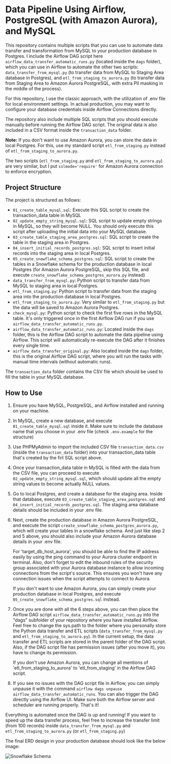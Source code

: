 # Data Pipeline Using Airflow, PostgreSQL (with Amazon Aurora), and MySQL

This repository contains multiple scripts that you can use to automate data transfer and transformation from MySQL to your production database in Postgres. I include the Airflow DAG script here `airflow_data_transfer_automatic_runs.py` (located inside the `dags` folder), which you can use in Airflow to automate the other two scripts: `data_transfer_from_mysql.py` (to transfer data from MySQL to Staging Area database in Postgres), and `etl_from_staging_to_aurora.py` (to transfer data from Staging Area to Amazon Aurora PostgreSQL, with extra PII masking in the middle of the process).

For this repository, I use the classic approach, with the utilization of .env file for local environment settings. In actual production, you may want to configure your database credentials inside Airflow Connections directly.

The repository also include multiple SQL scripts that you should execute manually before running the Airflow DAG script. The original data is also included in a CSV format inside the `transaction_data` folder.

**Note:** If you don't want to use Amazon Aurora, you can store the data in local Postgres. For this, use my standard script `etl_from_staging.py` instead of `etl_from_staging_to_aurora.py`.

The two scripts (`etl_from_staging.py` and `etl_from_staging_to_aurora.py`) are very similar, but I put `sslmode='require'` for Amazon Aurora connection to enforce encryption.

## Project Structure

The project is structured as follows:

- `01_create_table_mysql.sql`: Execute this SQL script to create the transaction_data table in MySQL
- `02_update_empty_string_mysql.sql`: SQL script to update empty strings in MySQL, so they will become NULL. You should only execute this script after uploading the initial data into your MySQL database.
- `03_create_table_staging_area_postgres.sql`: SQL script to create the table in the staging area in Postgres.
- `04_insert_initial_records_postgres.sql`: SQL script to insert initial records into the staging area in local Postgres.
- `05_create_snowflake_schema_postgres.sql`: SQL script to create the tables in a Snowflake schema for the production database in local Postgres (for Amazon Aurora PostgreSQL, skip this SQL file, and execute `create_snowflake_schema_postgres_aurora.py` instead)
- `data_transfer_from_mysql.py`: Python script to transfer data from MySQL to staging area in local Postgres.
- `etl_from_staging.py`: Python script to transfer data from the staging area into the production database in local Postgres.
- `etl_from_staging_to_aurora.py`: Very similar to `etl_from_staging.py` but the data will be saved to Amazon Aurora Postgres.
- `check_mysql.py`: Python script to check the first five rows in the MySQL table. It's only triggered once in the first Airflow DAG run if you use `airflow_data_transfer_automatic_runs.py`.
- `airflow_data_transfer_automatic_runs.py`: Located inside the `dags` folder, this is the Airflow DAG script to automate the data pipeline using Airflow. This script will automatically re-execute the DAG after it finishes every single time.
- `airflow_data_transfer_original.py`: Also located inside the `dags` folder, this is the original Airflow DAG script, where you will run the tasks with manual time intervals (without automatic runs).

The `transaction_data` folder contains the CSV file which should be used to fill the table in your MySQL database.

## How to Use

1. Ensure you have MySQL, PostgreSQL, and Airflow installed and running on your machine.

2. In MySQL, create a new database, and execute `01_create_table_mysql.sql` inside it. Make sure to include the database name that you choose in your .env file (check `.env.example` for the structure)

3. Use PHPMyAdmin to import the included CSV file `transaction_data.csv` (inside the `transaction_data` folder) into your transaction_data table that's created by the firt SQL script above.

4. Once your transaction_data table in MySQL is filled with the data from the CSV file, you can proceed to execute `02_update_empty_string_mysql.sql`, which should update all the empty string values to become actually NULL values.

5. Go to local Postgres, and create a database for the staging area. Inside that database, execute `03_create_table_staging_area_postgres.sql` and `04_insert_initial_records_postgres.sql`. The staging area database details should be included in your .env file.

6. Next, create the production database in Amazon Aurora PostgreSQL, and execute the script `create_snowflake_schema_postgres_aurora.py`, which will create your tables in a snowflake schema. And just like step 2 and 5 above, you should also include your Amazon Aurora database details in your .env file.

    For 'target_db_host_aurora', you should be able to find the IP address easily by using the ping command to your Aurora cluster endpoint in terminal. Also, don't forget to edit the inbound rules of the security group associated with your Aurora database instance to allow incoming connections from the script's source. This ensures you won't have any connection issues when the script attempts to connect to Aurora.

    If you don't want to use Amazon Aurora, you can simply create your production database in local Postgres, and execute `05_create_snowflake_schema_postgres.sql` instead.

7. Once you are done with all the 6 steps above, you can then place the Airflow DAG script `airflow_data_transfer_automatic_runs.py` into the "dags" subfolder of your repository where you have installed Airflow. Feel free to change the sys.path to the folder where you personally store the Python data transfer and ETL scripts (`data_transfer_from_mysql.py` and `etl_from_staging_to_aurora.py`). In the current setup, the data transfer and ETL scripts are stored in the parent folder of the DAG script. Also, if the DAG script file has permission issues (after you move it), you have to change its permission.

    If you don't use Amazon Aurora, you can change all mentions of 'etl_from_staging_to_aurora' to 'etl_from_staging' in the Airflow DAG script.

8. If you see no issues with the DAG script file in Airflow, you can simply unpause it with the command `airflow dags unpause airflow_data_transfer_automatic_runs`. You can also trigger the DAG directly using the Airflow UI. Make sure both the Airflow server and scheduler are running properly. That's it! 

Everything is automated once the DAG is up and running! If you want to speed up the data transfer process, feel free to increase the transfer limit (from 100 records) inside `data_transfer_from_mysql.py` and `etl_from_staging_to_aurora.py` (or `etl_from_staging.py`)

The final ERD design in your production database should look like the below image:

![Snowflake Schema](snowflake_schema_erd.png)
